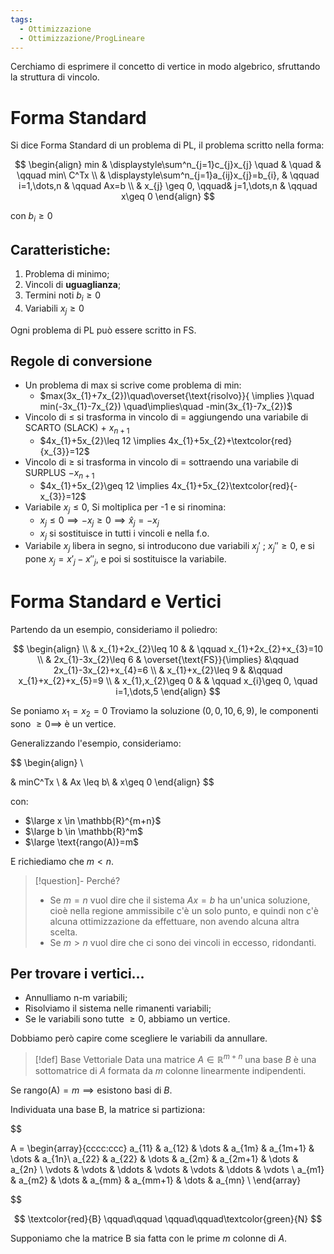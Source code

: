 ```yaml
---
tags:
  - Ottimizzazione
  - Ottimizzazione/ProgLineare
---
```

Cerchiamo di esprimere il concetto di vertice in modo algebrico, sfruttando la struttura di vincolo.

# Forma Standard

Si dice Forma Standard di un problema di PL, il problema scritto nella forma:

$$
\begin{align}
 min  & \displaystyle\sum^n_{j=1}c_{j}x_{j} \quad & \quad & \qquad min\  C^Tx \\
 & \displaystyle\sum^n_{j=1}a_{ij}x_{j}=b_{i}, & \qquad i=1,\dots,n & \qquad Ax=b \\
 & x_{j} \geq 0, \qquad& j=1,\dots,n & \qquad x\geq 0
\end{align}
$$

con $b_{i}\geq 0$

## Caratteristiche:

1. Problema di minimo;
2. Vincoli di **uguaglianza**;
3. Termini noti $b_{i}\geq 0$
4. Variabili $x_{j}\geq 0$

Ogni problema di PL può essere scritto in FS.

## Regole di conversione

- Un problema di max si scrive come problema di min:
	- $max(3x_{1}+7x_{2})\quad\overset{\text{risolvo}}{ \implies }\quad min(-3x_{1}-7x_{2}) \quad\implies\quad -min(3x_{1}-7x_{2})$
- Vincolo di $\leq$ si trasforma in vincolo di $=$ aggiungendo una variabile di SCARTO (SLACK) $+\ x_{n+1}$
	- $4x_{1}+5x_{2}\leq 12 \implies 4x_{1}+5x_{2}+\textcolor{red}{x_{3}}=12$
- Vincolo di $\geq$ si trasforma in vincolo di $=$ sottraendo una variabile di SURPLUS $-x_{n+1}$
	- $4x_{1}+5x_{2}\geq 12 \implies 4x_{1}+5x_{2}\textcolor{red}{-x_{3}}=12$
- Variabile $x_{j}\leq 0$, Si moltiplica per -1 e si rinomina:
	- $x_{j}\leq 0 \implies -x_{j}\geq 0 \implies \hat{x}_{j}=-x_{j}$
	- $x_{j}$ si sostituisce in tutti i vincoli e nella f.o.
- Variabile $x_{j}$ libera in segno, si introducono due variabili $x_{j}'\ ;\ x_{j}''\geq 0$, e si pone $x_{j}=x'_{j}-x''_{j}$, e poi si sostituisce la variabile.

# Forma Standard e Vertici

Partendo da un esempio, consideriamo il poliedro:

$$
\begin{align} \\
 & x_{1}+2x_{2}\leq 10  &  & \qquad x_{1}+2x_{2}+x_{3}=10 \\
 & 2x_{1}-3x_{2}\leq 6  & \overset{\text{FS}}{\implies} &\qquad 2x_{1}-3x_{2}+x_{4}=6   \\
 & x_{1}+x_{2}\leq 9  &  &\qquad x_{1}+x_{2}+x_{5}=9 \\
 & x_{1},x_{2}\geq 0 &  & \qquad x_{i}\geq 0, \quad i=1,\dots,5
\end{align}
$$

Se poniamo $x_{1}=x_{2}=0$ Troviamo la soluzione $(0,0,10,6,9)$, le componenti sono $\geq 0\implies$ è un vertice.

Generalizzando l'esempio, consideriamo: 


$$
\begin{align} \\

& minC^Tx  \\
& Ax \leq b\\
& x\geq 0
\end{align}
$$

con:
- $\large x \in \mathbb{R}^{m+n}$
- $\large b \in \mathbb{R}^m$
- $\large \text{rango(A)}=m$

E richiediamo che $m<n$.


> [!question]- Perché?
> - Se $m=n$ vuol dire che il sistema $Ax=b$ ha un'unica soluzione, cioè nella regione ammissibile c'è un solo punto, e quindi non c'è alcuna ottimizzazione da effettuare, non avendo alcuna altra scelta.
> - Se $m>n$ vuol dire che ci sono dei vincoli in eccesso, ridondanti.


## Per trovare i vertici...

- Annulliamo n-m variabili;
- Risolviamo il sistema nelle rimanenti variabili;
- Se le variabili sono tutte $\geq 0$, abbiamo un vertice.

Dobbiamo però capire come scegliere le variabili da annullare.


> [!def] Base Vettoriale
> Data una matrice $A \in \mathbb{R}^{m+n}$ una base $B$ è una sottomatrice di $A$ formata da $m$ colonne linearmente indipendenti.

Se $\text{rango(A)}=m \implies \text{esistono basi di\ } B$.

Individuata una base B, la matrice si partiziona:

$$ 

A =
\begin{array}{cccc:ccc}
a_{11} & a_{12} & \dots & a_{1m} & a_{1m+1} & \dots & a_{1n}\\ 
a_{22} & a_{22} & \dots & a_{2m} & a_{2m+1} & \dots & a_{2n} \\
\vdots & \vdots & \ddots & \vdots & \vdots & \ddots & \vdots \\
a_{m1} & a_{m2}  & \dots  & a_{mm} &  a_{mm+1} & \dots & a_{mn} \\
\end{array}

$$ 


$$
\textcolor{red}{B} \qquad\qquad \qquad\qquad\textcolor{green}{N}
$$

Supponiamo che la matrice B sia fatta con le prime $m$ colonne di $A$. 


